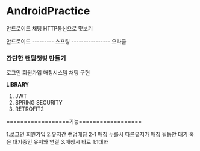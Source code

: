 # AndroidPractice
안드로이드 채팅 HTTP통신으로 맛보기

안드로이드 --------- 스프링 ---------------- 오라클

### 간단한 랜덤챗팅 만들기
로그인
회원가입 
매칭시스템
 채팅 구현

**LIBRARY**
1. JWT
2. SPRING SECURITY
3. RETROFIT2

==================기능==================

1.로그인 회원가입
2.유저간 랜덤매칭
 2-1 매칭 누를시 다른유저가 매칭 될동안 대기 혹은 대기중인 유저와 연결
3.매칭시 바로 1:1대화

